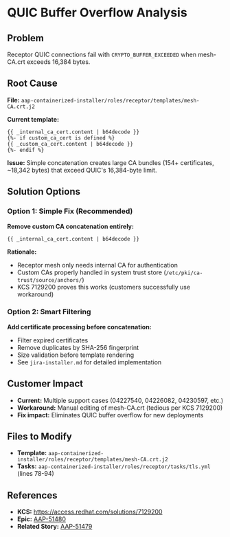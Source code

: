 # QUIC Buffer Overflow Analysis

## Problem
Receptor QUIC connections fail with `CRYPTO_BUFFER_EXCEEDED` when mesh-CA.crt exceeds 16,384 bytes.

## Root Cause
**File:** `aap-containerized-installer/roles/receptor/templates/mesh-CA.crt.j2`

**Current template:**
```jinja
{{ _internal_ca_cert.content | b64decode }}
{%- if custom_ca_cert is defined %}
{{ _custom_ca_cert.content | b64decode }}
{%- endif %}
```

**Issue:** Simple concatenation creates large CA bundles (154+ certificates, ~18,342 bytes) that exceed QUIC's 16,384-byte limit.

## Solution Options

### Option 1: Simple Fix (Recommended)
**Remove custom CA concatenation entirely:**
```jinja
{{ _internal_ca_cert.content | b64decode }}
```

**Rationale:** 
- Receptor mesh only needs internal CA for authentication
- Custom CAs properly handled in system trust store (`/etc/pki/ca-trust/source/anchors/`)
- KCS 7129200 proves this works (customers successfully use workaround)

### Option 2: Smart Filtering
**Add certificate processing before concatenation:**
- Filter expired certificates
- Remove duplicates by SHA-256 fingerprint  
- Size validation before template rendering
- See `jira-installer.md` for detailed implementation

## Customer Impact
- **Current:** Multiple support cases (04227540, 04226082, 04230597, etc.)
- **Workaround:** Manual editing of mesh-CA.crt (tedious per KCS 7129200)
- **Fix impact:** Eliminates QUIC buffer overflow for new deployments

## Files to Modify
- **Template:** `aap-containerized-installer/roles/receptor/templates/mesh-CA.crt.j2`
- **Tasks:** `aap-containerized-installer/roles/receptor/tasks/tls.yml` (lines 78-94)

## References
- **KCS:** https://access.redhat.com/solutions/7129200
- **Epic:** [AAP-51480](https://issues.redhat.com/browse/AAP-51480)
- **Related Story:** [AAP-51479](https://issues.redhat.com/browse/AAP-51479)